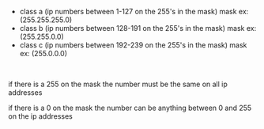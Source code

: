 <ul>
  <li>
    class a (ip numbers between 1-127 on the 255's in the mask) mask ex: (255.255.255.0)
  </li>
  <li>
    class b (ip numbers between 128-191 on the 255's in the mask) mask ex: (255.255.0.0)
  </li>
  <li>
    class c (ip numbers between 192-239 on the 255's in the mask) mask ex: (255.0.0.0)
  </li>
</ul>
<br>
<p>
  if there is a 255 on the mask the number must be the same on all ip addresses
</p>
<p>
  if there is a 0 on the mask the number can be anything between 0 and 255 on the ip addresses
</p>
